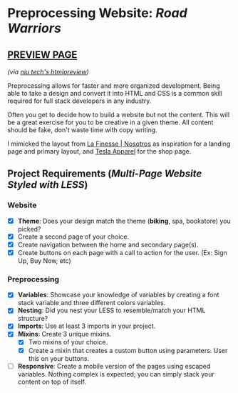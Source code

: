 # Preprocessing Website: *Road Warriors*
## [PREVIEW PAGE](https://htmlpreview.github.io/?https://github.com/torickjdavis/preprocessing-project-dgm2780/blob/master/src/index.html)
*(via [niu tech's htmlpreview](https://htmlpreview.github.io))*

Preprocessing allows for faster and more organized development.  Being able to take a design and convert it into HTML and CSS is a common skill required for full stack developers in any industry.

Often you get to decide how to build a website but not the content.  This will be a great exercise for you to be creative in a given theme.  All content should be fake, don't waste time with copy writing.

I mimicked the layout from [La Finesse | Nosotros](https://lafinesse.es/nosotros) as inspiration for a landing page and primary layout, and [Tesla Apparel](https://shop.tesla.com/us/en/category/apparel.html) for the shop page.

## Project Requirements (*Multi-Page Website Styled with LESS*)

### Website
- [x] **Theme**: Does your design match the theme (**biking**, spa, bookstore) you picked?
- [x] Create a second page of your choice.
- [x] Create navigation between the home and secondary page(s).
- [x] Create buttons on each page with a call to action for the user. (Ex: Sign Up, Buy Now, etc)

### Preprocessing
- [x] **Variables**: Showcase your knowledge of variables by creating a font stack variable and three different colors variables.
- [x] **Nesting**: Did you nest your LESS to resemble/match your HTML structure?
- [x] **Imports**: Use at least 3 imports in your project.
- [x] **Mixins**: Create 3 unique mixins.
  - [x] Two mixins of your choice.
  - [x] Create a mixin that creates a custom button using parameters. User this on your buttons.
- [ ] **Responsive**: Create a mobile version of the pages using escaped variables. Nothing complex is expected; you can simply stack your content on top of itself.